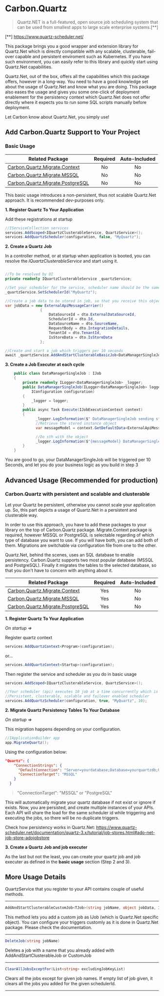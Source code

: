 ﻿# Carbon.Quartz

> Quartz.NET is a full-featured, open source job scheduling system that can be used from smallest apps to large scale enterprise systems.[**]

[**] https://www.quartz-scheduler.net/

This package brings you a good wrapper and extension library for Quartz.Net which is directly compatible with any scalable, clusterable, fail-over capable and persistent enviroment such as Kubernetes.
If you have such environment, you can easily refer to this library and quickly start using Quartz.Net capabilities.

Quartz.Net, out of the box, offers all the capabilities which this package offers, however in a long-way. You need to have a
good knowledge set about the usage of Quartz.Net and know what you are doing. This package also eases the usage and gives you some one-click
of deployment enablement for the persistency context which Quartz.Net does not offer directly where it expects you to run some SQL scripts manually before deployment.

Let Carbon know about Quartz.Net, you simply use!

## Add Carbon.Quartz Support to Your Project
### Basic Usage

| Related Package                                                                  | Required | Auto-Included |
|-----------------------------------------------------------------                 |:----:    |:----:         |
| [Carbon.Quartz.Migrate.Context](../Carbon.Quartz.Migrate.Context/README.Md)      | No       | No            |
| [Carbon.Quartz.Migrate.MSSQL](../Carbon.Quartz.Migrate.MSSQL/README.Md)          | No       | No            |
| [Carbon.Quartz.Migrate.PostgreSQL](../Carbon.Quartz.Migrate.PostgreSQL/README.Md)| No       | No            |

This basic usage introduces a non-persistent, thus not scalable Quartz.Net approach. It is recommended dev-purposes only.

**1. Register Quartz To Your Application**

Add these registrations at startup

```csharp
//IServiceCollection services
services.AddScoped<IQuartzClusterableService, QuartzService>();
services.AddQuartzScheduler(configuration, false, "MyQuartz");
```

**2. Create a Quartz Job**

In a controller method, or at startup when application is booted, you can resolve the *IQuartzClusterableService* and start using it.
```csharp

//To be resolved by DI
private readonly IQuartzClusterableService _quartzService;

//Set your scheduler for the service, scheduler name should be the same with the one you registered at startup
_quartzService.SetSchedulerId("MyQuartz");

//Create a job data to be stored in job, so that you receive this object from the context (check step 3) for each cycle
var jobData = new ExternalApiMessageCarrier()
                {
                    DataSourceId = dto.ExternalDataSourceId,
                    SchedulerId = dto.Id,
                    DataSourceName = dto.SourceName,
                    RequestBody = dto.IntegrationDetails,
                    TenantId = dto.TenantId,
                    IsStoreData = dto.IsStoreData
                };

//Create and start a job which triggers per 10 seconds
await _quartzService.AddAndStartClusterableBasicJob<DataManagerSingleJob>("MyJob", jobData, 10);
```

**3. Create a Job Executer at each cycle**

```csharp
    public class DataManagerSingleJob : IJob
    {
        private readonly ILogger<DataManagerSingleJob> _logger;
        public DataManagerSingleJob(ILogger<DataManagerSingleJob> logger,
            IConfiguration configuration)
        {
            _logger = logger;
        }
        public async Task Execute(IJobExecutionContext context)
        {
              _logger.LogInformation($" DataManagerSingleJob sending start");
              //Retrieve the stored instance object
              var messageModel = context.GetDefaultData<ExternalApiMessageCarrier>();

              //Do sth with the object
              _logger.LogInformation($"{messageModel} DataManagerSingleJob doing its job");
        }
    }
```

You are good to go, your DataManagerSingleJob will be triggered per 10 Seconds, and let you do your business logic as you build in step 3

## Advanced Usage (Recommended for production)
### Carbon.Quartz with persistent and scalable and clusterable
Let your Quartz be persistent, otherwise you cannot scale your application up. So, this part depicts
a usage of Quartz.Net in a persistent and clusterable way.

In order to use this approach, you have to add these packages to your library on the top of Carbon.Quartz package. Migrate.Context package is required, 
however MSSQL or PostgreSQL is selectable regarding of which type of database you want to use. 
If you will have both, you can add both of them. Migrations are switchable via configuration file from one to the other.

Quartz.Net, behind the scenes, uses an SQL database to enable persistency. Carbon.Quartz supports two most popular database (MSSQL and PostgreSQL).
Finally it migrates the tables to the selected database, so that you don't have to concern with anything about it.

| Related Package                                                                  | Required | Auto-Included |
|-----------------------------------------------------------------                 |:----:    |:----:         |
| [Carbon.Quartz.Migrate.Context](../Carbon.Quartz.Migrate.Context/README.Md)      | Yes      | No            |
| [Carbon.Quartz.Migrate.MSSQL](../Carbon.Quartz.Migrate.MSSQL/README.Md)          | Yes      | No            |
| [Carbon.Quartz.Migrate.PostgreSQL](../Carbon.Quartz.Migrate.PostgreSQL/README.Md)| Yes      | No            |

**1. Register Quartz To Your Application**

*On startup =>*

Register quartz context
```csharp
services.AddQuartzContext<Program>(configuration);
```
or...
```csharp
services.AddQuartzContext<Startup>(configuration);
```
Then register the service and scheduler as you do in basic usage
```csharp
services.AddScoped<IQuartzClusterableService, QuartzService>();

//Your scheduler (api) executes 10 job at a time concurrently which is the max concurrency.
//Persistent, clusterable, scalable and failover enabled scheduler
services.AddQuartzScheduler(configuration, true, "MyQuartz", 10);
```

**2. Migrate Quartz Persistency Tables To Your Database**

*On startup =>*

This migration happens depending on your configuration.
```csharp
//IApplicationBuilder app
app.MigrateQuartz();
```
Using the configuration below:

```json
"Quartz": {
    "ConnectionStrings": {
      "DefaultConnection": "Server=yourdatabase;Database=yourquartzdb;User ID=user;Password='pass';Connect Timeout=30;",
      "ConnectionTarget": "MSSQL"
    }
  }
```

> "ConnectionTarget": "MSSQL" or "PostgreSQL"

This will automatically migrate your quartz database if not exist or ignore if exists. Now, you are persisted,
and create multiple instances of your APIs. Each API will share the load for the same scheduler id while triggering and executing the jobs, so there will be
no duplicate triggers. 

Check how persistency works in Quartz.Net: https://www.quartz-scheduler.net/documentation/quartz-3.x/tutorial/job-stores.html#ado-net-job-store-adojobstore

**3. Create a Quartz Job and job executer**

As the last but not the least, you can create your quartz job and job executer as defined in the **basic usage** section (Step 2 and 3).


## More Usage Details

QuartzService that you register to your API contains couple of useful methods.

---
```csharp
AddAndStartClusterableCustomJob<TJob>(string jobName, object jobData, ITrigger trigger) where TJob : IJob
```
This method lets you add a custom job as IJob (which is Quartz.Net specific object). You can configure your triggers customly
as it is done in Quartz.Net package. Please check the documentation.

---
```csharp
DeleteJob(string jobName)
```
Deletes a job with a name that you already added with AddAndStartClusterableJob or CustomJob

---
```csharp
ClearAllJobsExceptFor(List<string> excludingJobKeyList)
```

Clears all the jobs except for given job names. If empty list of job given, it clears all the jobs you added
for the given schedulerId.

---